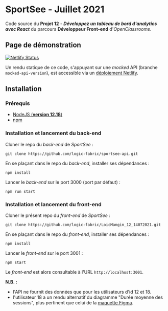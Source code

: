 # SportSee - Juillet 2021

Code source du **Projet 12** - **_Développez un tableau de bord d'analytics avec React_** du parcours **Développeur Front-end** d'_OpenClassrooms_.

## Page de démonstration

[![Netlify Status](https://api.netlify.com/api/v1/badges/375faf60-fb45-40de-a189-aebe05883830/deploy-status)](https://app.netlify.com/sites/hopeful-mcclintock-f9bb9e/deploys)

Un rendu statique de ce code, s'appuyant sur une _mocked_ API (branche `mocked-api-version`), est accessible via un [déploiement Netlify](https://hopeful-mcclintock-f9bb9e.netlify.app/).

## Installation

### Prérequis

- [NodeJS (**version 12.18**)](https://nodejs.org/en/)
- [npm](https://www.npmjs.com/)

### Installation et lancement du back-end

Cloner le repo du _back-end_ de _SportSee_ :

`git clone https://github.com/logic-fabric/sportsee-api.git`

En se plaçant dans le repo du _back-end_, installer ses dépendances :

`npm install`

Lancer le _back-end_ sur le port 3000 (port par défaut) :

`npm run start`

### Installation et lancement du front-end

Cloner le présent repo du _front-end_ de _SportSee_ :

`git clone https://github.com/logic-fabric/LoicMangin_12_14072021.git`

En se plaçant dans le repo du _front-end_, installer ses dépendances :

`npm install`

Lancer le _front-end_ sur le port 3001 :

`npm start`

Le _front-end_ est alors consultable à l'URL `http://localhost:3001`.

**N.B. :**

- l'API ne fournit des données que pour les utilisateurs d'id 12 et 18.
- l'utilisateur 18 a un rendu alternatif du diagramme "Durée moyenne des sessions", plus pertinent que celui de la [maquette Figma](https://www.figma.com/file/BMomGVZqLZb811mDMShpLu/UI-design-Sportify-FR).

